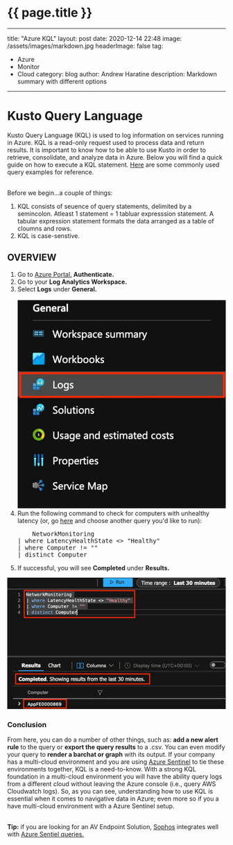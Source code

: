 {{ page.title }}
================

---
title: "Azure KQL"
layout: post
date: 2020-12-14 22:48
image: /assets/images/markdown.jpg
headerImage: false
tag:
- Azure
- Monitor
- Cloud
category: blog
author: Andrew Haratine
description: Markdown summary with different options
---


<h1>Kusto Query Language</h1>
Kusto Query Language (KQL) is used to log information on services running in Azure. KQL is a read-only request used to process data and return results. It is important to know how to be able to use Kusto in order to retrieve, consolidate, and analyze data in Azure. Below you will find a quick guide on how to execute a KQL statement. <a href="https://docs.microsoft.com/en-us/azure/azure-monitor/log-query/examples">Here</a> are some commonly used query examples for reference.

<br>Before we begin...a couple of things:
<ol start="1">
<li>KQL consists of seuence of query statements, delimited by a semincolon. Atleast 1 statement = 1 tabluar expresssion statement. A tabular expression statement formats the data arranged as a table of cloumns and rows.</li>
<li>KQL is case-senstive.</li>
</ol>


<h2>OVERVIEW</h2>
<ol start="1">
<li>Go to <a href="https://portal.azure.com/">Azure Portal.</a> <b>Authenticate.</b></li>
<li>Go to your <b>Log Analytics Workspace.</b></li>
<li>Select <b>Logs</b> under <b>General.</b></li>
<br><img src="/assets/images/01selectLogs.jpg" alt="01selectLogs">

<br>
<li>Run the following command to check for computers with unhealthy latency (or, go <a href="https://docs.microsoft.com/en-us/azure/azure-monitor/log-query/examples">here</a> and choose another query you'd like to run):</li>
<pre>
	NetworkMonitoring 
| where LatencyHealthState <> "Healthy" 
| where Computer != "" 
| distinct Computer
</pre>

<li>If successful, you will see <b>Completed</b> under <b>Results.</b></li></ol>

<img src="/assets/images/02computersWithUnhealthyLatency.jpg" alt="computersWithUnhealthyLatency">


<h3>Conclusion</h3>

From here, you can do a number of other things, such as: <b>add a new alert rule</b> to the query or <b>export the query results</b> to a .csv. You can even modify your query to <b>render a barchat or graph</b> with its output. If your company has a multi-cloud environment and you are using <a href="https://azure.microsoft.com/en-us/services/azure-sentinel/">Azure Sentinel</a> to tie these environments together, KQL is a need-to-know. With a strong KQL foundation in a multi-cloud environment you will have the ability query logs from a different cloud without leaving the Azure console (i.e., query AWS Cloudwatch logs). So, as you can see, understanding how to use KQL is essential when it comes to navigative data in Azure; even more so if you a have multi-cloud environment with a Azure Sentinel setup.

<br><b>Tip:</b> if you are looking for an AV Endpoint Solution, <a href="https://www.sophos.com/en-us.aspx">Sophos</a> integrates well with <a href="https://docs.sophos.com/pcg/optix/help/en-us/pcg/optix/concepts/ExampleAzureSentinelQueries.html">Azure Sentiel queries.</a>


